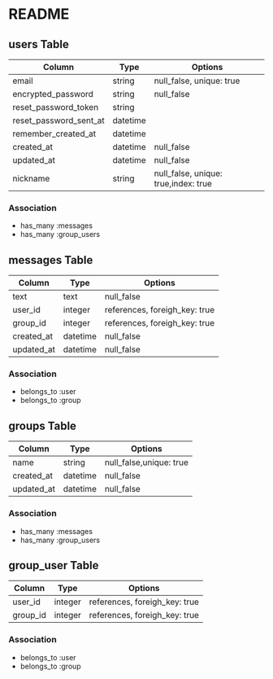 # README

## users Table

|Column|Type|Options|
|------|----|-------|
|email|string|null_false, unique: true|
|encrypted_password|string|null_false|
|reset_password_token|string||
|reset_password_sent_at|datetime||
|remember_created_at|datetime||
|created_at|datetime|null_false|
|updated_at|datetime|null_false|
|nickname|string|null_false, unique: true,index: true|

### Association
- has_many :messages
- has_many :group_users

## messages Table

|Column|Type|Options|
|------|----|-------|
|text|text|null_false|
|user_id|integer|references, foreigh_key: true|
|group_id|integer|references, foreigh_key: true|
|created_at|datetime|null_false|
|updated_at|datetime|null_false|

### Association
- belongs_to :user
- belongs_to :group

## groups Table

|Column|Type|Options|
|------|----|-------|
|name|string|null_false,unique: true|
|created_at|datetime|null_false|
|updated_at|datetime|null_false|

### Association
- has_many :messages
- has_many :group_users

## group_user Table

|Column|Type|Options|
|------|----|-------|
|user_id|integer|references, foreigh_key: true|
|group_id|integer|references, foreigh_key: true|

### Association
- belongs_to :user
- belongs_to :group
